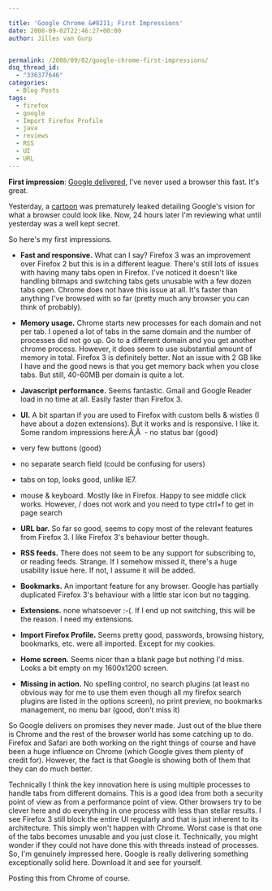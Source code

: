 ```yaml
---

title: 'Google Chrome &#8211; First Impressions'
date: 2008-09-02T22:46:27+00:00
author: Jilles van Gurp


permalink: /2008/09/02/google-chrome-first-impressions/
dsq_thread_id:
  - "336377646"
categories:
  - Blog Posts
tags:
  - firefox
  - google
  - Import Firefox Profile
  - java
  - reviews
  - RSS
  - UI
  - URL
---
```

**First impression**: [Google delivered](http://www.google.com/chrome), I've never used a browser this fast. It's great.

Yesterday, a [cartoon](http://www.google.com/googlebooks/chrome/) was prematurely leaked detailing Google's vision for what a browser could look like. Now, 24 hours later I'm reviewing what until yesterday was a well kept secret.

So here's my first impressions.

- **Fast and responsive.** What can I say? Firefox 3 was an improvement over Firefox 2 but this is in a different league. There's still lots of issues with having many tabs open in Firefox. I've noticed it doesn't like handling bitmaps and switching tabs gets unusable with a few dozen tabs open. Chrome does not have this issue at all. It's faster than anything I've browsed with so far (pretty much any browser you can think of probably).
- **Memory usage.** Chrome starts new processes for each domain and not per tab. I opened a lot of tabs in the same domain and the number of processes did not go up. Go to a different domain and you get another chrome process. However, it does seem to use substantial amount of memory in total. Firefox 3 is definitely better. Not an issue with 2 GB like I have and the good news is that you get memory back when you close tabs. But still, 40-60MB per domain is quite a lot.
- **Javascript performance.** Seems fantastic. Gmail and Google Reader load in no time at all. Easily faster than Firefox 3.
- **UI.** A bit spartan if you are used to Firefox with custom bells & wistles (I have about a dozen extensions). But it works and is responsive. I like it. Some random impressions here:Ã‚Â  - no status bar (good)
- very few buttons (good)
- no separate search field (could be confusing for users)
- tabs on top, looks good, unlike IE7.
- mouse & keyboard. Mostly like in Firefox. Happy to see middle click works. However, / does not work and you need to type ctrl+f to get in page search


- **URL bar.** So far so good, seems to copy most of the relevant features from Firefox 3. I like Firefox 3's behaviour better though.
- **RSS feeds.** There does not seem to be any support for subscribing to, or reading feeds. Strange. If I somehow missed it, there's a huge usability issue here. If not, I assume it will be added.
- **Bookmarks.** An important feature for any browser. Google has partially duplicated Firefox 3's behaviour with a little star icon but no tagging.
- **Extensions.** none whatsoever :-(. If I end up not switching, this will be the reason. I need my extensions.
- **Import Firefox Profile.** Seems pretty good, passwords, browsing history, bookmarks, etc. were all imported. Except for my cookies.
- **Home screen.** Seems nicer than a blank page but nothing I'd miss. Looks a bit empty on my 1600x1200 screen.
- **Missing in action.** No spelling control, no search plugins (at least no obvious way for me to use them even though all my firefox search plugins are listed in the options screen), no print preview, no bookmarks management, no menu bar (good, don't miss it)


So Google delivers on promises they never made. Just out of the blue there is Chrome and the rest of the browser world has some catching up to do. Firefox and Safari are both working on the right things of course and have been a huge influence on Chrome (which Google gives them plenty of credit for). However, the fact is that Google is showing both of them that they can do much better.

Technically I think the key innovation here is using multiple processes to handle tabs from different domains. This is a good idea from both a security point of view as from a performance point of view. Other browsers try to be clever here and do everything in one process with less than stellar results. I see Firefox 3 still block the entire UI regularly and that is just inherent to its architecture. This simply won't happen with Chrome. Worst case is that one of the tabs becomes unusable and you just close it. Technically, you might wonder if they could not have done this with threads instead of processes.
So, I'm genuinely impressed here. Google is really delivering something exceptionally solid here. Download it and see for yourself.

Posting this from Chrome of course.